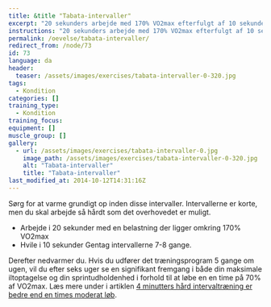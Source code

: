 ```yaml
---
title: &title "Tabata-intervaller"
excerpt: "20 sekunders arbejde med 170% VO2max efterfulgt af 10 sekunders pause. Gentag 6-8 gange. I alt 4 minutters træning."
instructions: "20 sekunders arbejde med 170% VO2max efterfulgt af 10 sekunders pause. Gentag 6-8 gange. I alt 4 minutters træning."
permalink: /oevelse/tabata-intervaller/
redirect_from: /node/73
id: 73
language: da
header:
  teaser: /assets/images/exercises/tabata-intervaller-0-320.jpg
tags:
  - Kondition
categories: []
training_type: 
  - Kondition
training_focus: 
equipment: []
muscle_group: []
gallery:
  - url: /assets/images/exercises/tabata-intervaller-0.jpg
    image_path: /assets/images/exercises/tabata-intervaller-0-320.jpg
    alt: "Tabata-intervaller"
    title: "Tabata-intervaller"
last_modified_at: 2014-10-12T14:31:16Z
---
```


Sørg for at varme grundigt op inden disse intervaller. Intervallerne er korte, men du skal arbejde så hårdt som det overhovedet er muligt.

- Arbejde i 20 sekunder med en belastning der ligger omkring 170% VO2max
- Hvile i 10 sekunder Gentag intervallerne 7-8 gange.

Derefter nedvarmer du. Hvis du udfører det træningsprogram 5 gange om ugen, vil du efter seks uger se en signifikant fremgang i både din maksimale iltoptagelse og din sprintudholdenhed i forhold til at løbe en en time på 70% af VO2max. Læs mere under i artiklen [4 minutters hård intervaltræning er bedre end en times moderat løb](/artikel/4-minutters-h-rd-intervaltr-ning-bedre-end-en-times-moderat-l-b).
